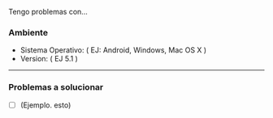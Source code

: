 Tengo problemas con...

### Ambiente

- Sistema Operativo: ( EJ: Android, Windows, Mac OS X )
- Version: ( EJ 5.1 )

-----------------------------

### Problemas a solucionar

- [ ] (Ejemplo. esto)
